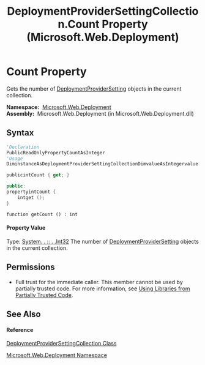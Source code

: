 ﻿---
title: DeploymentProviderSettingCollection.Count Property  (Microsoft.Web.Deployment)
TOCTitle: Count Property
ms:assetid: P:Microsoft.Web.Deployment.DeploymentProviderSettingCollection.Count
ms:mtpsurl: https://msdn.microsoft.com/en-us/library/microsoft.web.deployment.deploymentprovidersettingcollection.count(v=VS.90)
ms:contentKeyID: 20209257
ms.date: 05/02/2012
mtps_version: v=VS.90
f1_keywords:
- Microsoft.Web.Deployment.DeploymentProviderSettingCollection.Count
- Microsoft.Web.Deployment.DeploymentProviderSettingCollection.get_Count
dev_langs:
- CSharp
- JScript
- VB
- c++
api_location:
- Microsoft.Web.Deployment.dll
api_name:
- Microsoft.Web.Deployment.DeploymentProviderSettingCollection.Count
- Microsoft.Web.Deployment.DeploymentProviderSettingCollection.get_Count
api_type:
- Managed
topic_type:
- apiref
- kbSyntax
product_family_name: VS
ROBOTS: INDEX,FOLLOW
---

# Count Property

Gets the number of [DeploymentProviderSetting](deploymentprovidersetting-class-microsoft-web-deployment.md) objects in the current collection.

**Namespace:**  [Microsoft.Web.Deployment](microsoft-web-deployment-namespace.md)  
**Assembly:**  Microsoft.Web.Deployment (in Microsoft.Web.Deployment.dll)

## Syntax

``` vb
'Declaration
PublicReadOnlyPropertyCountAsInteger
'Usage
DiminstanceAsDeploymentProviderSettingCollectionDimvalueAsIntegervalue = instance.Count
```

``` csharp
publicintCount { get; }
```

``` c++
public:
propertyintCount {
    intget ();
}
```

``` jscript
function getCount () : int
```

#### Property Value

Type: [System. . :: . .Int32](https://msdn.microsoft.com/en-us/library/td2s409d\(v=vs.90\))  
The number of [DeploymentProviderSetting](deploymentprovidersetting-class-microsoft-web-deployment.md) objects in the current collection.  

## Permissions

  - Full trust for the immediate caller. This member cannot be used by partially trusted code. For more information, see [Using Libraries from Partially Trusted Code](https://msdn.microsoft.com/en-us/library/8skskf63\(v=vs.90\)).

## See Also

#### Reference

[DeploymentProviderSettingCollection Class](deploymentprovidersettingcollection-class-microsoft-web-deployment.md)

[Microsoft.Web.Deployment Namespace](microsoft-web-deployment-namespace.md)

